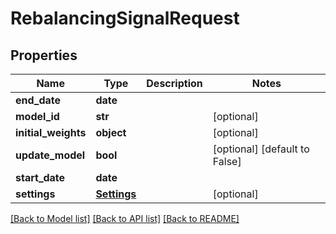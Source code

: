 # RebalancingSignalRequest

## Properties
Name | Type | Description | Notes
------------ | ------------- | ------------- | -------------
**end_date** | **date** |  | 
**model_id** | **str** |  | [optional] 
**initial_weights** | **object** |  | [optional] 
**update_model** | **bool** |  | [optional] [default to False]
**start_date** | **date** |  | 
**settings** | [**Settings**](Settings.md) |  | [optional] 

[[Back to Model list]](../README.md#documentation-for-models) [[Back to API list]](../README.md#documentation-for-api-endpoints) [[Back to README]](../README.md)


